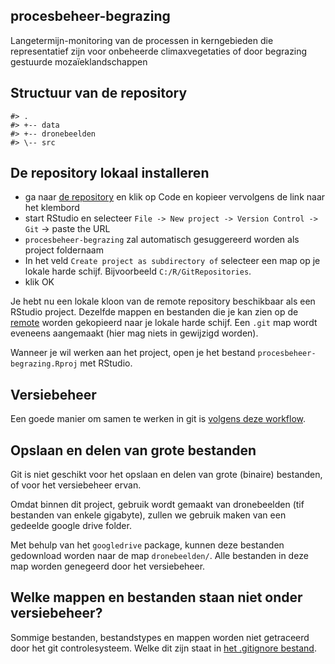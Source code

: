 
<!-- README.md is generated from README.Rmd. Please edit that file -->

## procesbeheer-begrazing

Langetermijn-monitoring van de processen in kerngebieden die
representatief zijn voor onbeheerde climaxvegetaties of door begrazing
gestuurde mozaïeklandschappen

## Structuur van de repository

    #> .
    #> +-- data
    #> +-- dronebeelden
    #> \-- src

## De repository lokaal installeren

  - ga naar [de
    repository](https://github.com/inbo/procesbeheer-begrazing/) en klik
    op Code en kopieer vervolgens de link naar het klembord
  - start RStudio en selecteer `File -> New project -> Version Control
    -> Git` -\> paste the URL
  - `procesbeheer-begrazing` zal automatisch gesuggereerd worden als
    project foldernaam
  - In het veld `Create project as subdirectory of` selecteer een map op
    je lokale harde schijf. Bijvoorbeeld `C:/R/GitRepositories`.
  - klik OK

Je hebt nu een lokale kloon van de remote repository beschikbaar als een
RStudio project. Dezelfde mappen en bestanden die je kan zien op de
[remote](https://github.com/inbo/procesbeheer-begrazing) worden
gekopieerd naar je lokale harde schijf. Een `.git` map wordt eveneens
aangemaakt (hier mag niets in gewijzigd worden).

Wanneer je wil werken aan het project, open je het bestand
`procesbeheer-begrazing.Rproj` met RStudio.

## Versiebeheer

Een goede manier om samen te werken in git is [volgens deze
workflow](https://inbo.github.io/git-course/workflow_rstudio.html).

## Opslaan en delen van grote bestanden

Git is niet geschikt voor het opslaan en delen van grote (binaire)
bestanden, of voor het versiebeheer ervan.

Omdat binnen dit project, gebruik wordt gemaakt van dronebeelden (tif
bestanden van enkele gigabyte), zullen we gebruik maken van een gedeelde
google drive folder.

Met behulp van het `googledrive` package, kunnen deze bestanden
gedownload worden naar de map `dronebeelden/`. Alle bestanden in deze
map worden genegeerd door het versiebeheer.

## Welke mappen en bestanden staan niet onder versiebeheer?

Sommige bestanden, bestandstypes en mappen worden niet getraceerd door
het git controlesysteem. Welke dit zijn staat in [het .gitignore
bestand](.gitignore).
